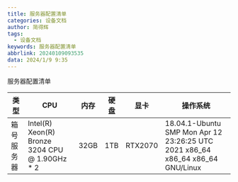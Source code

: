 ```yaml
---
title: 服务器配置清单
categories: 设备文档
author: 简得辉
tags:
  - 设备文档
keywords: 服务器配置清单
abbrlink: 20240109093535
data: 2024/1/9 9:35
---
```


服务器配置清单

| 类型    | CPU                                            | 内存   | 硬盘  | 显卡      | 操作系统                                                                           |
|-------|------------------------------------------------|------|-----|---------|--------------------------------------------------------------------------------|
| 箱号服务器 | Intel(R) Xeon(R) Bronze 3204 CPU @ 1.90GHz * 2 | 32GB | 1TB | RTX2070 | 18.04.1-Ubuntu SMP Mon Apr 12 23:26:25 UTC 2021 x86_64 x86_64 x86_64 GNU/Linux |